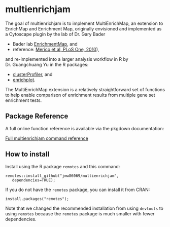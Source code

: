 
<!-- README.md is generated from README.Rmd. Please edit that file -->

# multienrichjam

The goal of multienrichjam is to implement MultiEnrichMap, an extension
to EnrichMap and Enrichment Map, originally envisioned and implemented
as a Cytoscape plugin by the lab of Dr. Gary Bader

  - Bader lab
    [EnrichmentMap](https://www.baderlab.org/Software/EnrichmentMap),
    and
  - reference: [Merico,et al, PLoS
    One, 2010](https://journals.plos.org/plosone/article?id=10.1371/journal.pone.0013984)),

and re-implemented into a larger analysis workflow in R by
Dr. Guangchuang Yu in the R
    packages:

  - [clusterProfiler](https://bioconductor.org/packages/release/bioc/html/clusterProfiler.html),
    and
  - [enrichplot](https://bioconductor.org/packages/release/bioc/html/enrichplot.html).

The MultiEnrichMap extension is a relatively straightforward set of
functions to help enable comparison of enrichment results from multiple
gene set enrichment tests.

## Package Reference

A full online function reference is available via the pkgdown
documentation:

[Full multienrichjam command
reference](https://jmw86069.github.io/multienrichjam)

## How to install

Install using the R package `remotes` and this command:

    remotes::install_github("jmw86069/multienrichjam",
       dependencies=TRUE);

If you do not have the `remotes` package, you can install it from CRAN:

    install.packages("remotes");

Note that we changed the recommended installation from using `devtools`
to using `remotes` because the `remotes` package is much smaller with
fewer dependencies.
